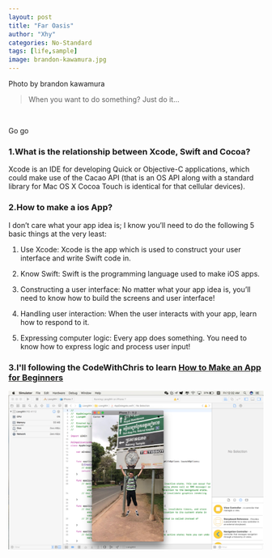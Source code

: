 ```yaml
---
layout: post
title: "Far Oasis"
author: "Xhy"
categories: No-Standard
tags: [life,sample]
image: brandon-kawamura.jpg
---
```



Photo by brandon kawamura

>When you want to do something? Just do it...

<br />

Go go


### 1.What is the relationship between Xcode, Swift and Cocoa?
Xcode is an IDE for developing Quick or Objective-C applications, which could make use of the Cacao API (that is an OS API along with a standard library for Mac OS X Cocoa Touch is identical for that cellular devices).

### 2.How to make a ios App?
I don’t care what your app idea is; I know you’ll need to do the following 5 basic things at the very least:

1. Use Xcode: Xcode is the app which is used to construct your user interface and write Swift code in.

2. Know Swift: Swift is the programming language used to make iOS apps.

3. Constructing a user interface: No matter what your app idea is, you’ll need to know how to build the screens and user interface!

4. Handling user interaction: When the user interacts with your app, learn how to respond to it.

5. Expressing computer logic: Every app does something. You need to know how to express logic and process user input!


### 3.I'll following the CodeWithChris to learn [How to Make an App for Beginners](https://www.youtube.com/watch?v=YIZxSZJMU2Y)

![](/assets/img/far_oasis_3.png)


<br />

